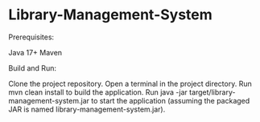 # Library-Management-System
Prerequisites:

Java 17+
Maven

Build and Run:

Clone the project repository.
Open a terminal in the project directory.
Run mvn clean install to build the application.
Run java -jar target/library-management-system.jar to start the application (assuming the packaged JAR is named library-management-system.jar).


